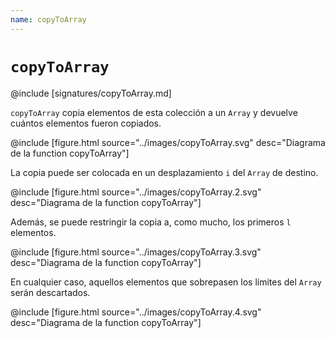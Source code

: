 ```yaml
---
name: copyToArray
---
```


# `copyToArray`

@include [signatures/copyToArray.md]

`copyToArray` copia elementos de esta colección a un `Array` y devuelve cuántos
elementos fueron copiados.

@include [figure.html source="../images/copyToArray.svg" desc="Diagrama de la function copyToArray"]

La copia puede ser colocada en un desplazamiento `i` del `Array` de destino.

@include [figure.html source="../images/copyToArray.2.svg" desc="Diagrama de la function copyToArray"]

Además, se puede restringir la copia a, como mucho, los primeros `l` elementos.

@include [figure.html source="../images/copyToArray.3.svg" desc="Diagrama de la function copyToArray"]

En cualquier caso, aquellos elementos que sobrepasen los límites del `Array`
serán descartados.

@include [figure.html source="../images/copyToArray.4.svg" desc="Diagrama de la function copyToArray"]

